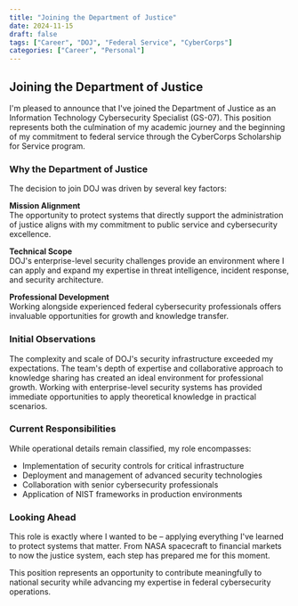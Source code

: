 ```yaml
---
title: "Joining the Department of Justice"
date: 2024-11-15
draft: false
tags: ["Career", "DOJ", "Federal Service", "CyberCorps"]
categories: ["Career", "Personal"]
---
```


## Joining the Department of Justice

I'm pleased to announce that I've joined the Department of Justice as an Information Technology Cybersecurity Specialist (GS-07). This position represents both the culmination of my academic journey and the beginning of my commitment to federal service through the CyberCorps Scholarship for Service program.

### Why the Department of Justice

The decision to join DOJ was driven by several key factors:

**Mission Alignment**  
The opportunity to protect systems that directly support the administration of justice aligns with my commitment to public service and cybersecurity excellence.

**Technical Scope**  
DOJ's enterprise-level security challenges provide an environment where I can apply and expand my expertise in threat intelligence, incident response, and security architecture.

**Professional Development**  
Working alongside experienced federal cybersecurity professionals offers invaluable opportunities for growth and knowledge transfer.

### Initial Observations

The complexity and scale of DOJ's security infrastructure exceeded my expectations. The team's depth of expertise and collaborative approach to knowledge sharing has created an ideal environment for professional growth. Working with enterprise-level security systems has provided immediate opportunities to apply theoretical knowledge in practical scenarios.

### Current Responsibilities

While operational details remain classified, my role encompasses:

-   Implementation of security controls for critical infrastructure
-   Deployment and management of advanced security technologies
-   Collaboration with senior cybersecurity professionals
-   Application of NIST frameworks in production environments

### Looking Ahead

This role is exactly where I wanted to be – applying everything I've learned to protect systems that matter. From NASA spacecraft to financial markets to now the justice system, each step has prepared me for this moment.

This position represents an opportunity to contribute meaningfully to national security while advancing my expertise in federal cybersecurity operations.
